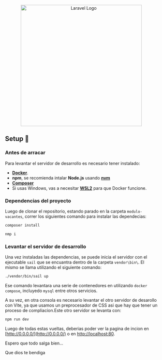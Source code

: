 <p align="center"><a href="https://laravel.com" target="_blank"><img src="https://raw.githubusercontent.com/laravel/art/master/logo-lockup/5%20SVG/2%20CMYK/1%20Full%20Color/laravel-logolockup-cmyk-red.svg" width="400" alt="Laravel Logo"></a></p>

## Setup 🚀

### Antes de arracar
Para levantar el servidor de desarrollo es necesario tener instalado: 
- **[Docker](https://docs.docker.com/)**.
- **npm**, se recomienda intalar **Node.js** usando **[nvm](https://github.com/nvm-sh/nvm)**
- **[Composer](https://getcomposer.org/)** 
- Si usas Windows, vas a necesitar **[WSL2](https://learn.microsoft.com/es-es/windows/wsl/install)**  para que Docker funcione. 

### Dependencias del proyecto
Luego de clonar el repositorio, estando parado en la carpeta `modulo-vacantes`, correr los siguientes comando para instalar las dependecias:
```bash
composer install
```
```bash
nmp i
```

### Levantar el servidor de desarrollo
Una vez instaladas las dependencias, se puede inicia el servidor 
con el ejecutable `sail` que se encuantra dentro de la carpeta `vendor\bin\`.
El mismo se llama utilizando el siguiente comando:
```bash
./vendor/bin/sail up
```
Ese comando levantara una serie de contenedores en utilizando `docker compose`, incluyedo `mysql` entre otros servicios.


A su vez, en otra consola es necesario levantar el otro servidor de desarollo con Vite, ya que usamos un preprocesador de CSS asi
que hay que tener un proceso de compliacion.Este otro servidor se levanta con:
```bash
npm run dev
```

Luego de todas estas vueltas, deberias poder ver la pagina de incion en [http://0.0.0.0/](http://0.0.0.0/) o en [http://localhost:80](http://localhost:80).


Espero que todo salga bien...
   
Que dios te bendiga
